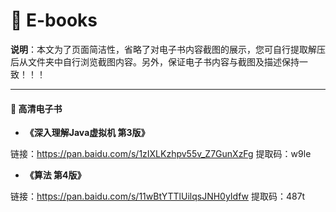 # :blue_book: E-books

**说明**：本文为了页面简洁性，省略了对电子书内容截图的展示，您可自行提取解压后从文件夹中自行浏览截图内容。另外，保证电子书内容与截图及描述保持一致！！！

------

#### :book: 高清电子书

- **《深入理解Java虚拟机 第3版》**

链接：https://pan.baidu.com/s/1zIXLKzhpv55v_Z7GunXzFg 
提取码：w9le 

- **《算法 第4版》**

链接：https://pan.baidu.com/s/11wBtYTTlUilqsJNH0yIdfw 
提取码：487t 